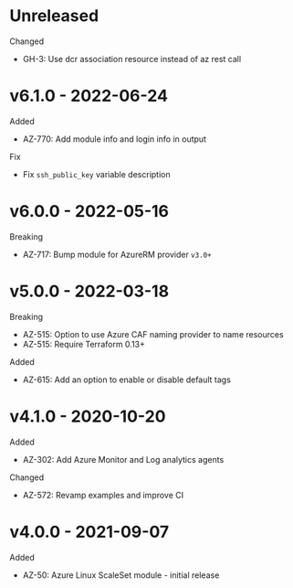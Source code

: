 # Unreleased

Changed
  * GH-3: Use dcr association resource instead of az rest call

# v6.1.0 - 2022-06-24

Added
 * AZ-770: Add module info and login info in output

Fix
 * Fix `ssh_public_key` variable description

# v6.0.0 - 2022-05-16

Breaking
  * AZ-717: Bump module for AzureRM provider `v3.0+`

# v5.0.0 - 2022-03-18

Breaking
  * AZ-515: Option to use Azure CAF naming provider to name resources
  * AZ-515: Require Terraform 0.13+

Added
  * AZ-615: Add an option to enable or disable default tags

# v4.1.0 - 2020-10-20

Added
  * AZ-302: Add Azure Monitor and Log analytics agents

Changed
  * AZ-572: Revamp examples and improve CI

# v4.0.0 - 2021-09-07

Added
  * AZ-50: Azure Linux ScaleSet module - initial release
